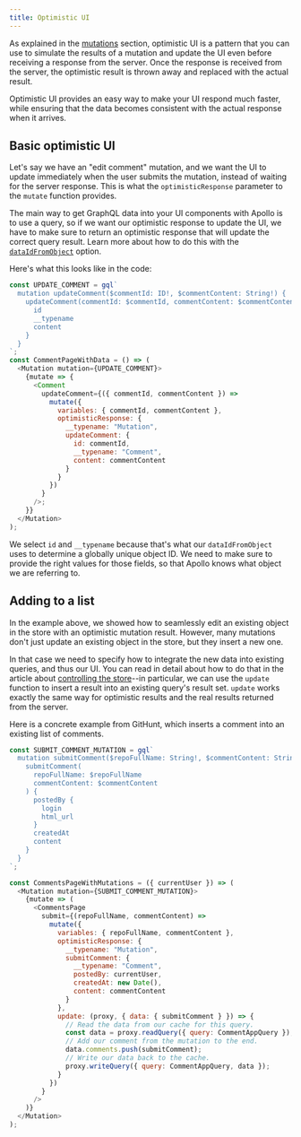 ```yaml
---
title: Optimistic UI
---
```


As explained in the [mutations](/docs/react/basics/mutations.html#optimistic-ui) section, optimistic UI is a pattern that you can use to simulate the results of a mutation and update the UI even before receiving a response from the server. Once the response is received from the server, the optimistic result is thrown away and replaced with the actual result.

Optimistic UI provides an easy way to make your UI respond much faster, while ensuring that the data becomes consistent with the actual response when it arrives.

<h2 id="optimistic-basics">Basic optimistic UI</h2>

Let's say we have an "edit comment" mutation, and we want the UI to update immediately when the user submits the mutation, instead of waiting for the server response. This is what the `optimisticResponse` parameter to the `mutate` function provides.

The main way to get GraphQL data into your UI components with Apollo is to use a query, so if we want our optimistic response to update the UI, we have to make sure to return an optimistic response that will update the correct query result. Learn more about how to do this with the [`dataIdFromObject`](../advanced/caching.html#normalization) option.

Here's what this looks like in the code:

```js
const UPDATE_COMMENT = gql`
  mutation updateComment($commentId: ID!, $commentContent: String!) {
    updateComment(commentId: $commentId, commentContent: $commentContent) {
      id
      __typename
      content
    }
  }
`;
const CommentPageWithData = () => (
  <Mutation mutation={UPDATE_COMMENT}>
    {mutate => {
      <Comment
        updateComment={({ commentId, commentContent }) =>
          mutate({
            variables: { commentId, commentContent },
            optimisticResponse: {
              __typename: "Mutation",
              updateComment: {
                id: commentId,
                __typename: "Comment",
                content: commentContent
              }
            }
          })
        }
      />;
    }}
  </Mutation>
);
```

We select `id` and `__typename` because that's what our `dataIdFromObject` uses to determine a globally unique object ID. We need to make sure to provide the right values for those fields, so that Apollo knows what object we are referring to.

<h2 id="optimistic-advanced">Adding to a list</h2>

In the example above, we showed how to seamlessly edit an existing object in the store with an optimistic mutation result. However, many mutations don't just update an existing object in the store, but they insert a new one.

In that case we need to specify how to integrate the new data into existing queries, and thus our UI. You can read in detail about how to do that in the article about [controlling the store](../advanced/caching.html)--in particular, we can use the `update` function to insert a result into an existing query's result set. `update` works exactly the same way for optimistic results and the real results returned from the server.

Here is a concrete example from GitHunt, which inserts a comment into an existing list of comments.

```js
const SUBMIT_COMMENT_MUTATION = gql`
  mutation submitComment($repoFullName: String!, $commentContent: String!) {
    submitComment(
      repoFullName: $repoFullName
      commentContent: $commentContent
    ) {
      postedBy {
        login
        html_url
      }
      createdAt
      content
    }
  }
`;

const CommentsPageWithMutations = ({ currentUser }) => (
  <Mutation mutation={SUBMIT_COMMENT_MUTATION}>
    {mutate => (
      <CommentsPage
        submit={(repoFullName, commentContent) =>
          mutate({
            variables: { repoFullName, commentContent },
            optimisticResponse: {
              __typename: "Mutation",
              submitComment: {
                __typename: "Comment",
                postedBy: currentUser,
                createdAt: new Date(),
                content: commentContent
              }
            },
            update: (proxy, { data: { submitComment } }) => {
              // Read the data from our cache for this query.
              const data = proxy.readQuery({ query: CommentAppQuery });
              // Add our comment from the mutation to the end.
              data.comments.push(submitComment);
              // Write our data back to the cache.
              proxy.writeQuery({ query: CommentAppQuery, data });
            }
          })
        }
      />
    )}
  </Mutation>
);
```
